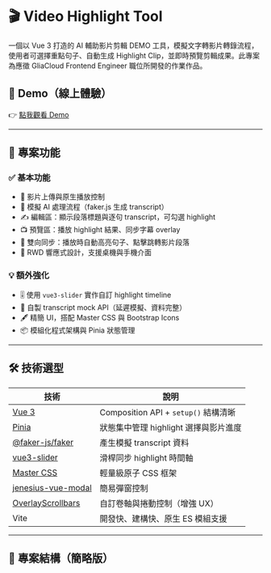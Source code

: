 # 🎬 Video Highlight Tool

一個以 Vue 3 打造的 AI 輔助影片剪輯 DEMO 工具，模擬文字轉影片轉錄流程，使用者可選擇重點句子、自動生成 Highlight Clip，並即時預覽剪輯成果。此專案為應徵 GliaCloud Frontend Engineer 職位所開發的作業作品。

## 🚀 Demo（線上體驗）

👉 [點我觀看 Demo](https://video-highlight-tool-delta.vercel.app/)

---

## 🧩 專案功能

### ✅ 基本功能
- 🎥 影片上傳與原生播放控制
- 🧠 模擬 AI 處理流程（faker.js 生成 transcript）
- ✍️ 編輯區：顯示段落標題與逐句 transcript，可勾選 highlight
- 📺 預覽區：播放 highlight 結果、同步字幕 overlay
- 🔁 雙向同步：播放時自動高亮句子、點擊跳轉影片段落
- 📱 RWD 響應式設計，支援桌機與手機介面

### 💡 額外強化
- 🎚️ 使用 `vue3-slider` 實作自訂 highlight timeline
- 🧪 自製 transcript mock API（延遲模擬、資料完整）
- 🖋️ 精簡 UI，搭配 Master CSS 與 Bootstrap Icons
- 📦 模組化程式架構與 Pinia 狀態管理

---

## 🛠️ 技術選型

| 技術 | 說明 |
|------|------|
| [Vue 3](https://vuejs.org/) | Composition API + `setup()` 結構清晰 |
| [Pinia](https://pinia.vuejs.org/) | 狀態集中管理 highlight 選擇與影片進度 |
| [@faker-js/faker](https://www.npmjs.com/package/@faker-js/faker) | 產生模擬 transcript 資料 |
| [vue3-slider](https://www.npmjs.com/package/vue3-slider) | 滑桿同步 highlight 時間軸 |
| [Master CSS](https://master.co/) | 輕量級原子 CSS 框架 |
| [jenesius-vue-modal](https://www.npmjs.com/package/jenesius-vue-modal) | 簡易彈窗控制 |
| [OverlayScrollbars](https://kingsora.github.io/OverlayScrollbars/) | 自訂卷軸與捲動控制（增強 UX） |
| Vite | 開發快、建構快、原生 ES 模組支援 |

---

## 📁 專案結構（簡略版）

